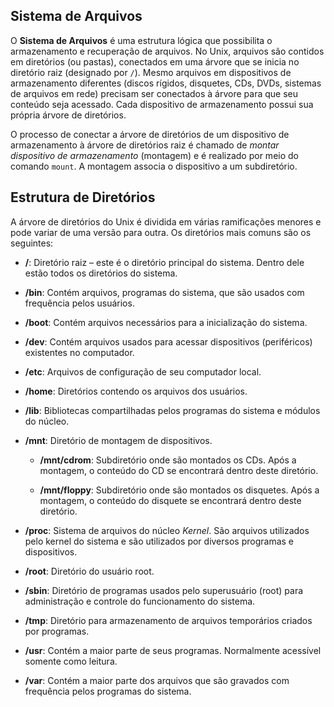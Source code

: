 ## Sistema de Arquivos

O **Sistema de Arquivos** é uma estrutura lógica que possibilita o armazenamento e recuperação de arquivos. No Unix, arquivos são contidos em diretórios (ou pastas), conectados em uma árvore que se inicia no diretório raiz (designado por `/`). Mesmo arquivos em dispositivos de armazenamento diferentes (discos rígidos, disquetes, CDs, DVDs, sistemas de arquivos em rede) precisam ser conectados à árvore para que seu conteúdo seja acessado. Cada dispositivo de armazenamento possui sua própria árvore de diretórios.

O processo de conectar a árvore de diretórios de um dispositivo de armazenamento à árvore de diretórios raiz é chamado de *montar dispositivo de armazenamento* (montagem) e é realizado por meio do comando `mount`. A montagem associa o dispositivo a um subdiretório.

## Estrutura de Diretórios

A árvore de diretórios do Unix é dividida em várias ramificações menores e pode variar de uma versão para outra. Os diretórios mais comuns são os seguintes:

- **/**: Diretório raiz – este é o diretório principal do sistema. Dentro dele estão todos os diretórios do sistema.

- **/bin**: Contém arquivos, programas do sistema, que são usados com frequência pelos usuários.

- **/boot**: Contém arquivos necessários para a inicialização do sistema.

- **/dev**: Contém arquivos usados para acessar dispositivos (periféricos) existentes no computador.

- **/etc**: Arquivos de configuração de seu computador local.

- **/home**: Diretórios contendo os arquivos dos usuários.

- **/lib**: Bibliotecas compartilhadas pelos programas do sistema e módulos do núcleo.

- **/mnt**: Diretório de montagem de dispositivos.

  - **/mnt/cdrom**: Subdiretório onde são montados os CDs. Após a montagem, o conteúdo do CD se encontrará dentro deste diretório.

  - **/mnt/floppy**: Subdiretório onde são montados os disquetes. Após a montagem, o conteúdo do disquete se encontrará dentro deste diretório.

- **/proc**: Sistema de arquivos do núcleo *Kernel*. São arquivos utilizados pelo kernel do sistema e são utilizados por diversos programas e dispositivos.

- **/root**: Diretório do usuário root.

- **/sbin**: Diretório de programas usados pelo superusuário (root) para administração e controle do funcionamento do sistema.

- **/tmp**: Diretório para armazenamento de arquivos temporários criados por programas.

- **/usr**: Contém a maior parte de seus programas. Normalmente acessível somente como leitura.

- **/var**: Contém a maior parte dos arquivos que são gravados com frequência pelos programas do sistema.

